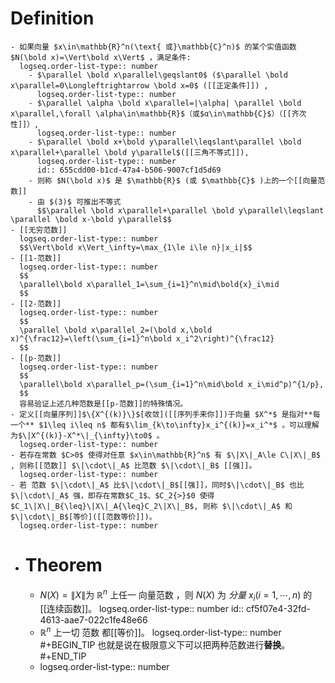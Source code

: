 # Definition
	- 如果向量 $x\in\mathbb{R}^n(\text{ 或}\mathbb{C}^n)$ 的某个实值函数 $N(\bold x)=\Vert\bold x\Vert$ ，满足条件:
	  logseq.order-list-type:: number
		- $\parallel \bold x\parallel\geqslant0$ ($\parallel \bold x\parallel=0\Longleftrightarrow \bold x=0$ ([[正定条件]]) ,
		  logseq.order-list-type:: number
		- $\parallel \alpha \bold x\parallel=|\alpha| \parallel \bold x\parallel,\forall \alpha\in\mathbb{R}$（或$α\in\mathbb{C}$）（[[齐次性]]）,
		  logseq.order-list-type:: number
		- $\parallel \bold x+\bold y\parallel\leqslant\parallel \bold x\parallel+\parallel \bold y\parallel$([[三角不等式]]),
		  logseq.order-list-type:: number
		  id:: 655cdd00-b1cd-47a4-b506-9007cf1d5d69
		- 则称 $N(\bold x)$ 是 $\mathbb{R}$ (或 $\mathbb{C}$ )上的一个[[向量范数]]
		- 由 $(3)$ 可推出不等式
		  $$\parallel \bold x\parallel+\parallel \bold y\parallel\leqslant \parallel \bold x-\bold y\parallel$$
	- [[无穷范数]]
	  logseq.order-list-type:: number
	  $$\Vert\bold x\Vert_\infty=\max_{1\le i\le n}|x_i|$$
	- [[1-范数]]
	  logseq.order-list-type:: number
	  $$
	  \parallel\bold x\parallel_1=\sum_{i=1}^n\mid\bold{x}_i\mid
	  $$
	- [[2-范数]]
	  logseq.order-list-type:: number
	  $$
	  \parallel \bold x\parallel_2=(\bold x,\bold x)^{\frac12}=\left(\sum_{i=1}^n\bold x_i^2\right)^{\frac12}
	  $$
	- [[p-范数]]
	  logseq.order-list-type:: number
	  $$
	  \parallel\bold x\parallel_p=(\sum_{i=1}^n\mid\bold x_i\mid^p)^{1/p},
	  $$
	  容易验证上述几种范数是[[p-范数]]的特殊情况。
	- 定义[[向量序列]]$\{X^{(k)}\}$[收敛]([[序列手来你]])于向量 $X^*$ 是指对**每一个** $1\leq i\leq n$ 都有$\lim_{k\to\infty}x_i^{(k)}=x_i^*$ 。可以理解为$\|X^{(k)}-X^*\|_{\infty}\to0$ 。
	  logseq.order-list-type:: number
	- 若存在常数 $C>0$ 使得对任意 $x\in\mathbb{R}^n$ 有 $\|X\|_A\le C\|X\|_B$ , 则称[[范数]] $\|\cdot\|_A$ 比范数 $\|\cdot\|_B$ [[强]]。
	  logseq.order-list-type:: number
	- 若 范数 $\|\cdot\|_A$ 比$\|\cdot\|_B$[[强]]，同时$\|\cdot\|_B$ 也比$\|\cdot\|_A$ 强，即存在常数$C_1$、$C_2{>}$0 使得$C_1\|X\|_B{\leq}\|X\|_A{\leq}C_2\|X\|_B$, 则称 $\|\cdot\|_A$ 和$\|\cdot\|_B$[等价]([[范数等价]])。
	  logseq.order-list-type:: number
- # Theorem
	- $N(X)=\|X\|$为 $\mathbb{R}^n$ 上任一 向量范数 ，则 $N(X)$ 为 *分量* $x_i(i=1,\cdots,n)$ 的[[连续函数]]。
	  logseq.order-list-type:: number
	  id:: cf5f07e4-32fd-4613-aae7-022c1fe48e66
	- $\mathbb{R}^n$ 上一切 范数 都[[等价]]。
	  logseq.order-list-type:: number
	  #+BEGIN_TIP
	  也就是说在极限意义下可以把两种范数进行**替换**。
	  #+END_TIP
	- logseq.order-list-type:: number